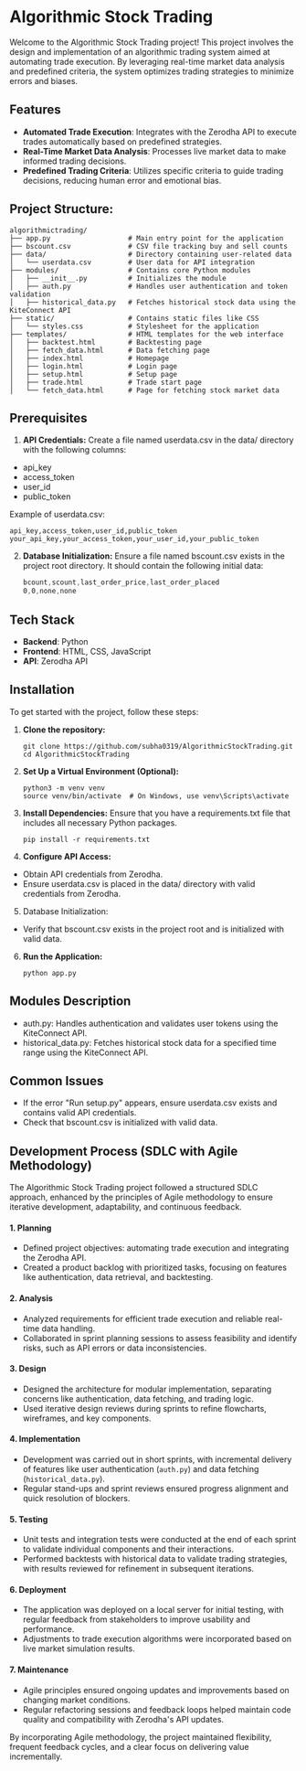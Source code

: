 # Algorithmic Stock Trading

Welcome to the Algorithmic Stock Trading project! This project involves the design and implementation of an algorithmic trading system aimed at automating trade execution. By leveraging real-time market data analysis and predefined criteria, the system optimizes trading strategies to minimize errors and biases.

## Features

- **Automated Trade Execution**: Integrates with the Zerodha API to execute trades automatically based on predefined strategies.
- **Real-Time Market Data Analysis**: Processes live market data to make informed trading decisions.
- **Predefined Trading Criteria**: Utilizes specific criteria to guide trading decisions, reducing human error and emotional bias.

## Project Structure:
    
    algorithmictrading/
    ├── app.py                   # Main entry point for the application
    ├── bscount.csv              # CSV file tracking buy and sell counts
    ├── data/                    # Directory containing user-related data
    │   └── userdata.csv         # User data for API integration
    ├── modules/                 # Contains core Python modules
    │   ├── __init__.py          # Initializes the module
    │   ├── auth.py              # Handles user authentication and token validation
    │   ├── historical_data.py   # Fetches historical stock data using the KiteConnect API
    ├── static/                  # Contains static files like CSS
    │   └── styles.css           # Stylesheet for the application
    ├── templates/               # HTML templates for the web interface
    │   ├── backtest.html        # Backtesting page
    │   ├── fetch_data.html      # Data fetching page
    │   ├── index.html           # Homepage
    │   ├── login.html           # Login page
    │   ├── setup.html           # Setup page
    │   ├── trade.html           # Trade start page
    │   └── fetch_data.html      # Page for fetching stock market data

## Prerequisites
1. **API Credentials:**
Create a file named userdata.csv in the data/ directory with the following columns:
- api_key
- access_token
- user_id
- public_token

Example of userdata.csv:

    api_key,access_token,user_id,public_token
    your_api_key,your_access_token,your_user_id,your_public_token


2. **Database Initialization:**
Ensure a file named bscount.csv exists in the project root directory. It should contain the following initial data:
    ```css
    bcount,scount,last_order_price,last_order_placed
    0,0,none,none

## Tech Stack

- **Backend**: Python
- **Frontend**: HTML, CSS, JavaScript
- **API**: Zerodha API

## Installation

To get started with the project, follow these steps:

1. **Clone the repository:**
   ```
   git clone https://github.com/subha0319/AlgorithmicStockTrading.git
   cd AlgorithmicStockTrading
2. **Set Up a Virtual Environment (Optional):**
   ```
   python3 -m venv venv
   source venv/bin/activate  # On Windows, use venv\Scripts\activate
3. **Install Dependencies:** Ensure that you have a requirements.txt file that includes all necessary Python packages.
   ```
   pip install -r requirements.txt
4. **Configure API Access:**
- Obtain API credentials from Zerodha.
- Ensure userdata.csv is placed in the data/ directory with valid credentials from Zerodha.

5. Database Initialization:
- Verify that bscount.csv exists in the project root and is initialized with valid data.

6. **Run the Application:**
   ```
   python app.py

## Modules Description
- auth.py: Handles authentication and validates user tokens using the KiteConnect API.
- historical_data.py: Fetches historical stock data for a specified time range using the KiteConnect API.

## Common Issues
- If the error "Run setup.py" appears, ensure userdata.csv exists and contains valid API credentials.
- Check that bscount.csv is initialized with valid data.

## Development Process (SDLC with Agile Methodology)

The Algorithmic Stock Trading project followed a structured SDLC approach, enhanced by the principles of Agile methodology to ensure iterative development, adaptability, and continuous feedback.

#### 1. **Planning**
- Defined project objectives: automating trade execution and integrating the Zerodha API.
- Created a product backlog with prioritized tasks, focusing on features like authentication, data retrieval, and backtesting.

#### 2. **Analysis**
- Analyzed requirements for efficient trade execution and reliable real-time data handling.
- Collaborated in sprint planning sessions to assess feasibility and identify risks, such as API errors or data inconsistencies.

#### 3. **Design**
- Designed the architecture for modular implementation, separating concerns like authentication, data fetching, and trading logic.
- Used iterative design reviews during sprints to refine flowcharts, wireframes, and key components.

#### 4. **Implementation**
- Development was carried out in short sprints, with incremental delivery of features like user authentication (`auth.py`) and data fetching (`historical_data.py`).
- Regular stand-ups and sprint reviews ensured progress alignment and quick resolution of blockers.

#### 5. **Testing**
- Unit tests and integration tests were conducted at the end of each sprint to validate individual components and their interactions.
- Performed backtests with historical data to validate trading strategies, with results reviewed for refinement in subsequent iterations.

#### 6. **Deployment**
- The application was deployed on a local server for initial testing, with regular feedback from stakeholders to improve usability and performance.
- Adjustments to trade execution algorithms were incorporated based on live market simulation results.

#### 7. **Maintenance**
- Agile principles ensured ongoing updates and improvements based on changing market conditions.
- Regular refactoring sessions and feedback loops helped maintain code quality and compatibility with Zerodha's API updates.

By incorporating Agile methodology, the project maintained flexibility, frequent feedback cycles, and a clear focus on delivering value incrementally.

